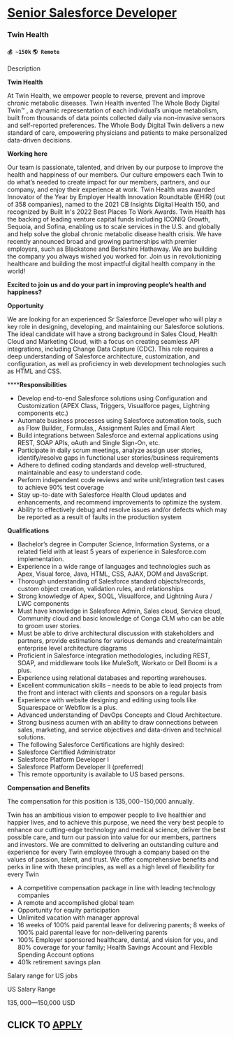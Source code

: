 # [Senior Salesforce Developer](https://www.remotewlb.com/apply/senior-salesforce-developer-77534)  
### Twin Health  
#### `💰 ~150k` `🌎 Remote`  

Description

**Twin Health**

At Twin Health, we empower people to reverse, prevent and improve chronic metabolic diseases. Twin Health invented The Whole Body Digital Twin™ , a dynamic representation of each individual’s unique metabolism, built from thousands of data points collected daily via non-invasive sensors and self-reported preferences. The Whole Body Digital Twin delivers a new standard of care, empowering physicians and patients to make personalized data-driven decisions.

**Working here**

Our team is passionate, talented, and driven by our purpose to improve the health and happiness of our members. Our culture empowers each Twin to do what’s needed to create impact for our members, partners, and our company, and enjoy their experience at work. Twin Health was awarded Innovator of the Year by Employer Health Innovation Roundtable (EHIR) (out of 358 companies), named to the 2021 CB Insights Digital Health 150, and recognized by Built In's 2022 Best Places To Work Awards. Twin Health has the backing of leading venture capital funds including ICONIQ Growth, Sequoia, and Sofina, enabling us to scale services in the U.S. and globally and help solve the global chronic metabolic disease health crisis. We have recently announced broad and growing partnerships with premier employers, such as Blackstone and Berkshire Hathaway. We are building the company you always wished you worked for. Join us in revolutionizing healthcare and building the most impactful digital health company
in the world!

**Excited to join us and do your part in improving people’s health and happiness?**

 **Opportunity**

We are looking for an experienced Sr Salesforce Developer who will play a key role in designing, developing, and maintaining our Salesforce solutions. The ideal candidate will have a strong background in Sales Cloud, Health Cloud and Marketing Cloud, with a focus on creating seamless API integrations, including Change Data Capture (CDC). This role requires a deep understanding of Salesforce architecture, customization, and configuration, as well as proficiency in web development technologies such as HTML and CSS.

******Responsibilities**

  * Develop end-to-end Salesforce solutions using Configuration and Customization (APEX Class, Triggers, Visualforce pages, Lightning components etc.)
  * Automate business processes using Salesforce automation tools, such as Flow Builder,, Formulas,, Assignment Rules and Email Alert
  * Build integrations between Salesforce and external applications using REST, SOAP APIs, oAuth and Single Sign-On, etc.
  * Participate in daily scrum meetings, analyze assign user stories, identify/resolve gaps in functional user stories/business requirements
  * Adhere to defined coding standards and develop well-structured, maintainable and easy to understand code.
  * Perform independent code reviews and write unit/integration test cases to achieve 90% test coverage
  * Stay up-to-date with Salesforce Health Cloud updates and enhancements, and recommend improvements to optimize the system.
  * Ability to effectively debug and resolve issues and/or defects which may be reported as a result of faults in the production system

**Qualifications**

  * Bachelor’s degree in Computer Science, Information Systems, or a related field with at least 5 years of experience in Salesforce.com implementation.
  * Experience in a wide range of languages and technologies such as Apex, Visual force, Java, HTML, CSS, AJAX, DOM and JavaScript.
  * Thorough understanding of Salesforce standard objects/records, custom object creation, validation rules, and relationships
  * Strong knowledge of Apex, SOQL, Visualforce, and Lightning Aura / LWC components
  * Must have knowledge in Salesforce Admin, Sales cloud, Service cloud, Community cloud and basic knowledge of Conga CLM who can be able to groom user stories.
  * Must be able to drive architectural discussion with stakeholders and partners, provide estimations for various demands and create/maintain enterprise level architecture diagrams
  * Proficient in Salesforce integration methodologies, including REST, SOAP, and middleware tools like MuleSoft, Workato or Dell Boomi is a plus.
  * Experience using relational databases and reporting warehouses.
  * Excellent communication skills – needs to be able to lead projects from the front and interact with clients and sponsors on a regular basis
  * Experience with website designing and editing using tools like Squarespace or Webflow is a plus.
  * Advanced understanding of DevOps Concepts and Cloud Architecture.
  * Strong business acumen with an ability to draw connections between sales, marketing, and service objectives and data-driven and technical solutions.
  * The following Salesforce Certifications are highly desired:
  * Salesforce Certified Administrator
  * Salesforce Platform Developer I
  * Salesforce Platform Developer II (preferred)
  * This remote opportunity is available to US based persons.

**Compensation and Benefits**

The compensation for this position is $135,000-$150,000 annually.

Twin has an ambitious vision to empower people to live healthier and happier lives, and to achieve this purpose, we need the very best people to enhance our cutting-edge technology and medical science, deliver the best possible care, and turn our passion into value for our members, partners and investors. We are committed to delivering an outstanding culture and experience for every Twin employee through a company based on the values of passion, talent, and trust. We offer comprehensive benefits and perks in line with these principles, as well as a high level of flexibility for every Twin

  * A competitive compensation package in line with leading technology companies
  * A remote and accomplished global team
  * Opportunity for equity participation 
  * Unlimited vacation with manager approval
  * 16 weeks of 100% paid parental leave for delivering parents; 8 weeks of 100% paid parental leave for non-delivering parents
  * 100% Employer sponsored healthcare, dental, and vision for you, and 80% coverage for your family; Health Savings Account and Flexible Spending Account options
  * 401k retirement savings plan

Salary range for US jobs

US Salary Range

$135,000—$150,000 USD

  
## CLICK TO [APPLY](https://www.remotewlb.com/apply/senior-salesforce-developer-77534)

